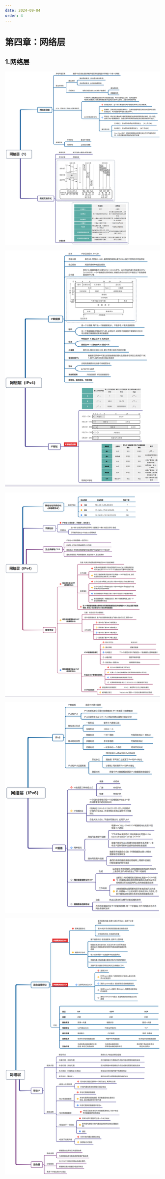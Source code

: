 ```yaml
---
date: 2024-09-04
order: 4
---
```


# 第四章：网络层

## 1.网络层

![](./assets/4.网络层/1.网络层.png)

![](./assets/4.网络层/2.网络层.png)

![](./assets/4.网络层/3.网络层.png)

![](./assets/4.网络层/4.网络层.png)

![](./assets/4.网络层/5.网络层.png)

